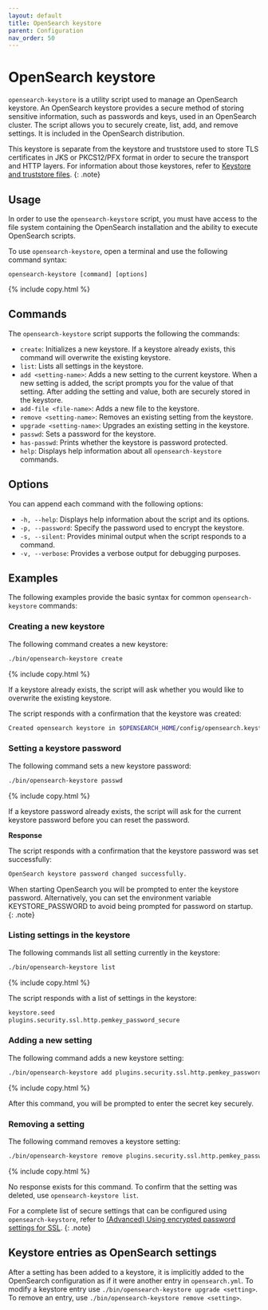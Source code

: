 ```yaml
---
layout: default
title: OpenSearch keystore
parent: Configuration
nav_order: 50
---
```


# OpenSearch keystore

`opensearch-keystore` is a utility script used to manage an OpenSearch keystore. An OpenSearch keystore provides a secure method of storing sensitive information, such as passwords and keys, used in an OpenSearch cluster. The script allows you to securely create, list, add, and remove settings. It is included in the OpenSearch distribution. 

This keystore is separate from the keystore and truststore used to store TLS certificates in JKS or PKCS12/PFX format in order to secure the transport and HTTP layers. For information about those keystores, refer to [Keystore and truststore files]({{site.url}}{{site.baseurl}}/security/configuration/tls/#keystore-and-truststore-files).
{: .note} 

## Usage

In order to use the `opensearch-keystore` script, you must have access to the file system containing the OpenSearch installation and the ability to execute OpenSearch scripts.

To use `opensearch-keystore`, open a terminal and use the following command syntax:

```
opensearch-keystore [command] [options]
```
{% include copy.html %}

## Commands

The `opensearch-keystore` script supports the following the commands: 

- `create`: Initializes a new keystore. If a keystore already exists, this command will overwrite the existing keystore.
- `list`: Lists all settings in the keystore.
- `add <setting-name>`: Adds a new setting to the current keystore. When a new setting is added, the script prompts you for the value of that setting. After adding the setting and value, both are securely stored in the keystore.
- `add-file <file-name>`: Adds a new file to the keystore.
- `remove <setting-name>`: Removes an existing setting from the keystore.
- `upgrade <setting-name>`: Upgrades an existing setting in the keystore.
- `passwd`: Sets a password for the keystore.
- `has-passwd`: Prints whether the keystore is password protected.
- `help`: Displays help information about all `opensearch-keystore` commands.

## Options

You can append each command with the following options:

- `-h, --help`: Displays help information about the script and its options.
- `-p, --password`: Specify the password used to encrypt the keystore.
- `-s, --silent`: Provides minimal output when the script responds to a command.
- `-v, --verbose`: Provides a verbose output for debugging purposes.

## Examples

The following examples provide the basic syntax for common `opensearch-keystore` commands:

### Creating a new keystore

The following command creates a new keystore:

```bash
./bin/opensearch-keystore create
```
{% include copy.html %}

If a keystore already exists, the script will ask whether you would like to overwrite the existing keystore.

The script responds with a confirmation that the keystore was created:
   
```bash
Created opensearch keystore in $OPENSEARCH_HOME/config/opensearch.keystore
```

### Setting a keystore password

The following command sets a new keystore password:

```bash
./bin/opensearch-keystore passwd
```
{% include copy.html %}

If a keystore password already exists, the script will ask for the current keystore password before you can reset the password.
   
**Response**

The script responds with a confirmation that the keystore password was set successfully:
   
```bash
OpenSearch keystore password changed successfully.
```

When starting OpenSearch you will be prompted to enter the keystore password. Alternatively, you can set the environment variable KEYSTORE_PASSWORD to avoid being prompted for password on startup.
{: .note}

### Listing settings in the keystore

The following commands list all setting currently in the keystore:
   
```bash
./bin/opensearch-keystore list
```
{% include copy.html %}

The script responds with a list of settings in the keystore:

```bash
keystore.seed
plugins.security.ssl.http.pemkey_password_secure
```

### Adding a new setting

The following command adds a new keystore setting:

```bash
./bin/opensearch-keystore add plugins.security.ssl.http.pemkey_password_secure
```
{% include copy.html %}

After this command, you will be prompted to enter the secret key securely.

### Removing a setting

The following command removes a keystore setting:

```bash
./bin/opensearch-keystore remove plugins.security.ssl.http.pemkey_password_secure
```
{% include copy.html %}

No response exists for this command. To confirm that the setting was deleted, use `opensearch-keystore list`.

For a complete list of secure settings that can be configured using `opensearch-keystore`, refer to [(Advanced) Using encrypted password settings for SSL]({{site.url}}{{site.baseurl}}/security/configuration/tls/#advanced-using-encrypted-password-settings-for-ssl).
{: .note}

## Keystore entries as OpenSearch settings

After a setting has been added to a keystore, it is implicitly added to the OpenSearch configuration as if it were another entry in `opensearch.yml`. To modify a keystore entry use `./bin/opensearch-keystore upgrade <setting>`. To remove an entry, use `./bin/opensearch-keystore remove <setting>`.
